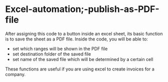# Excel-automation;-publish-as-PDF-file
After assigning this code to a button inside an excel sheet, its basic function is to save the sheet as a PDF file.
Inside the code, you will be able to:
- set which ranges will be shown in the PDF file
- set destination folder of the saved file
- set name of the saved file which will be determined by a certain cell

These functions are useful if you are using excel to create invoices for a company.
